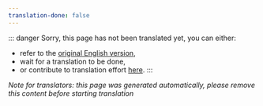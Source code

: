 ```yaml
---
translation-done: false
---
```

::: danger
Sorry, this page has not been translated yet, you can either:
- refer to the [original English version](<../../models/README.md>),
- wait for a translation to be done,
- or contribute to translation effort [here](https://github.com/bsmg/wiki).
:::

_Note for translators: this page was generated automatically, please remove this content before starting translation_
